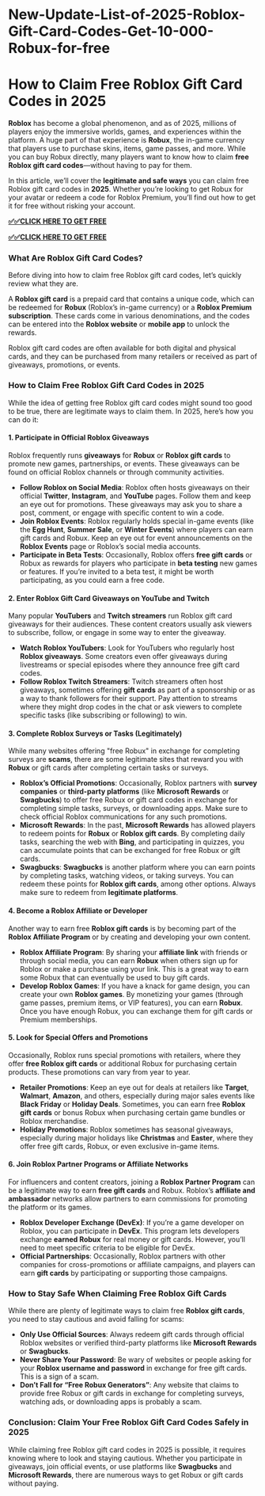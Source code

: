 # New-Update-List-of-2025-Roblox-Gift-Card-Codes-Get-10-000-Robux-for-free
# How to Claim Free Roblox Gift Card Codes in 2025

**Roblox** has become a global phenomenon, and as of 2025, millions of players enjoy the immersive worlds, games, and experiences within the platform. A huge part of that experience is **Robux**, the in-game currency that players use to purchase skins, items, game passes, and more. While you can buy Robux directly, many players want to know how to claim **free Roblox gift card codes**—without having to pay for them.

In this article, we’ll cover the **legitimate and safe ways** you can claim free Roblox gift card codes in **2025**. Whether you’re looking to get Robux for your avatar or redeem a code for Roblox Premium, you’ll find out how to get it for free without risking your account.

**[✅✅CLICK HERE TO GET FREE](https://proofferzones.com/free-roblox/)**

**[✅✅CLICK HERE TO GET FREE](https://proofferzones.com/free-roblox/)**

### What Are Roblox Gift Card Codes?

Before diving into how to claim free Roblox gift card codes, let’s quickly review what they are.

A **Roblox gift card** is a prepaid card that contains a unique code, which can be redeemed for **Robux** (Roblox’s in-game currency) or a **Roblox Premium subscription**. These cards come in various denominations, and the codes can be entered into the **Roblox website** or **mobile app** to unlock the rewards.

Roblox gift card codes are often available for both digital and physical cards, and they can be purchased from many retailers or received as part of giveaways, promotions, or events.

### How to Claim Free Roblox Gift Card Codes in 2025

While the idea of getting free Roblox gift card codes might sound too good to be true, there are legitimate ways to claim them. In 2025, here’s how you can do it:

#### 1. **Participate in Official Roblox Giveaways**

Roblox frequently runs **giveaways** for **Robux** or **Roblox gift cards** to promote new games, partnerships, or events. These giveaways can be found on official Roblox channels or through community activities.

- **Follow Roblox on Social Media**: Roblox often hosts giveaways on their official **Twitter**, **Instagram**, and **YouTube** pages. Follow them and keep an eye out for promotions. These giveaways may ask you to share a post, comment, or engage with specific content to win a code.
- **Join Roblox Events**: Roblox regularly holds special in-game events (like the **Egg Hunt**, **Summer Sale**, or **Winter Events**) where players can earn gift cards and Robux. Keep an eye out for event announcements on the **Roblox Events** page or Roblox’s social media accounts.
- **Participate in Beta Tests**: Occasionally, Roblox offers **free gift cards** or Robux as rewards for players who participate in **beta testing** new games or features. If you’re invited to a beta test, it might be worth participating, as you could earn a free code.

#### 2. **Enter Roblox Gift Card Giveaways on YouTube and Twitch**

Many popular **YouTubers** and **Twitch streamers** run Roblox gift card giveaways for their audiences. These content creators usually ask viewers to subscribe, follow, or engage in some way to enter the giveaway.

- **Watch Roblox YouTubers**: Look for YouTubers who regularly host **Roblox giveaways**. Some creators even offer giveaways during livestreams or special episodes where they announce free gift card codes.
- **Follow Roblox Twitch Streamers**: Twitch streamers often host giveaways, sometimes offering **gift cards** as part of a sponsorship or as a way to thank followers for their support. Pay attention to streams where they might drop codes in the chat or ask viewers to complete specific tasks (like subscribing or following) to win.

#### 3. **Complete Roblox Surveys or Tasks (Legitimately)**

While many websites offering "free Robux" in exchange for completing surveys are **scams**, there are some legitimate sites that reward you with **Robux** or gift cards after completing certain tasks or surveys.

- **Roblox’s Official Promotions**: Occasionally, Roblox partners with **survey companies** or **third-party platforms** (like **Microsoft Rewards** or **Swagbucks**) to offer free Robux or gift card codes in exchange for completing simple tasks, surveys, or downloading apps. Make sure to check official Roblox communications for any such promotions.
- **Microsoft Rewards**: In the past, **Microsoft Rewards** has allowed players to redeem points for **Robux** or **Roblox gift cards**. By completing daily tasks, searching the web with **Bing**, and participating in quizzes, you can accumulate points that can be exchanged for free Robux or gift cards.
- **Swagbucks**: **Swagbucks** is another platform where you can earn points by completing tasks, watching videos, or taking surveys. You can redeem these points for **Roblox gift cards**, among other options. Always make sure to redeem from **legitimate platforms**.

#### 4. **Become a Roblox Affiliate or Developer**

Another way to earn free **Roblox gift cards** is by becoming part of the **Roblox Affiliate Program** or by creating and developing your own content.

- **Roblox Affiliate Program**: By sharing your **affiliate link** with friends or through social media, you can earn **Robux** when others sign up for Roblox or make a purchase using your link. This is a great way to earn some Robux that can eventually be used to buy gift cards.
- **Develop Roblox Games**: If you have a knack for game design, you can create your own **Roblox games**. By monetizing your games (through game passes, premium items, or VIP features), you can earn **Robux**. Once you have enough Robux, you can exchange them for gift cards or Premium memberships.

#### 5. **Look for Special Offers and Promotions**

Occasionally, Roblox runs special promotions with retailers, where they offer **free Roblox gift cards** or additional Robux for purchasing certain products. These promotions can vary from year to year.

- **Retailer Promotions**: Keep an eye out for deals at retailers like **Target**, **Walmart**, **Amazon**, and others, especially during major sales events like **Black Friday** or **Holiday Deals**. Sometimes, you can earn free **Roblox gift cards** or bonus Robux when purchasing certain game bundles or Roblox merchandise.
- **Holiday Promotions**: Roblox sometimes has seasonal giveaways, especially during major holidays like **Christmas** and **Easter**, where they offer free gift cards, Robux, or even exclusive in-game items.

#### 6. **Join Roblox Partner Programs or Affiliate Networks**

For influencers and content creators, joining a **Roblox Partner Program** can be a legitimate way to earn **free gift cards** and Robux. Roblox’s **affiliate and ambassador** networks allow partners to earn commissions for promoting the platform or its games.

- **Roblox Developer Exchange (DevEx)**: If you’re a game developer on Roblox, you can participate in **DevEx**. This program lets developers exchange **earned Robux** for real money or gift cards. However, you’ll need to meet specific criteria to be eligible for DevEx.
- **Official Partnerships**: Occasionally, Roblox partners with other companies for cross-promotions or affiliate campaigns, and players can earn **gift cards** by participating or supporting those campaigns.

### How to Stay Safe When Claiming Free Roblox Gift Cards

While there are plenty of legitimate ways to claim free **Roblox gift cards**, you need to stay cautious and avoid falling for scams:

- **Only Use Official Sources**: Always redeem gift cards through official Roblox websites or verified third-party platforms like **Microsoft Rewards** or **Swagbucks**.
- **Never Share Your Password**: Be wary of websites or people asking for your **Roblox username and password** in exchange for free gift cards. This is a sign of a scam.
- **Don’t Fall for “Free Robux Generators”**: Any website that claims to provide free Robux or gift cards in exchange for completing surveys, watching ads, or downloading apps is probably a scam.

### Conclusion: Claim Your Free Roblox Gift Card Codes Safely in 2025

While claiming free Roblox gift card codes in 2025 is possible, it requires knowing where to look and staying cautious. Whether you participate in giveaways, join official events, or use platforms like **Swagbucks** and **Microsoft Rewards**, there are numerous ways to get Robux or gift cards without paying.

